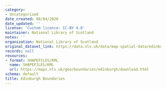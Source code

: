 ```yaml
---
category:
- Uncategorised
date_created: 08/04/2020
date_updated: ''
license: 'Custom licence: CC-BY 4.0'
maintainer: National Library of Scotland
notes: ''
organization: National Library of Scotland
original_dataset_link: https://data.nls.uk/data/map-spatial-data/edinburgh-boundaries/
records: null
resources:
- format: SHAPEFILES/KML
  name: SHAPEFILES/KML
  url: https://maps.nls.uk/geo/boundaries/edinburgh/download.html
schema: default
title: Edinburgh Boundaries
---
```

